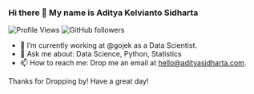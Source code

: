 ### Hi there 👋 My name is Aditya Kelvianto Sidharta
![Profile Views](https://gpvc.arturio.dev/adityasidharta) ![GitHub followers](https://img.shields.io/github/followers/AdityaSidharta?style=social) 


- 🔭 I’m currently working at @gojek as a Data Scientist.
- 💬 Ask me about: Data Science, Python, Statistics
- 📫 How to reach me: Drop me an email at hello@adityasidharta.com. 

Thanks for Dropping by! Have a great day!
